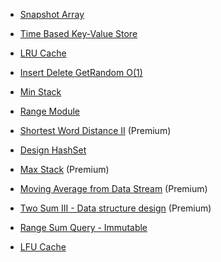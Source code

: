 - [Snapshot Array](https://leetcode.com/problems/snapshot-array/)
    
- [Time Based Key-Value Store](https://leetcode.com/problems/time-based-key-value-store/)
    
- [LRU Cache](https://leetcode.com/problems/lru-cache/)
    
- [Insert Delete GetRandom O(1)](https://leetcode.com/problems/insert-delete-getrandom-o1/)
    
- [Min Stack](https://leetcode.com/problems/min-stack/)
    
- [Range Module](https://leetcode.com/problems/range-module/)
    
- [Shortest Word Distance II](https://leetcode.com/problems/shortest-word-distance-ii/) (Premium)
    
- [Design HashSet](https://leetcode.com/problems/design-hashset/)
    
- [Max Stack](https://leetcode.com/problems/max-stack/) (Premium)
    
- [Moving Average from Data Stream](https://leetcode.com/problems/moving-average-from-data-stream/) (Premium)
    
- [Two Sum III - Data structure design](https://leetcode.com/problems/two-sum-iii-data-structure-design/) (Premium)
    
- [Range Sum Query - Immutable](https://leetcode.com/problems/range-sum-query-immutable/)
    
- [LFU Cache](https://leetcode.com/problems/lfu-cache/)
